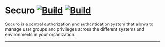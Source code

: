 # Securo [![Build](https://github.com/vozniack/securo/actions/workflows/maven.yml/badge.svg)](https://github.com/vozniack/securo/actions/workflows/maven.yml) [![Build](https://github.com/vozniack/securo/actions/workflows/nodejs.yml/badge.svg)](https://github.com/vozniack/securo/actions/workflows/nodejs.yml)

Securo is a central authorization and authentication system that allows to manage user groups and privileges across the different systems and environments in your organization.

---
